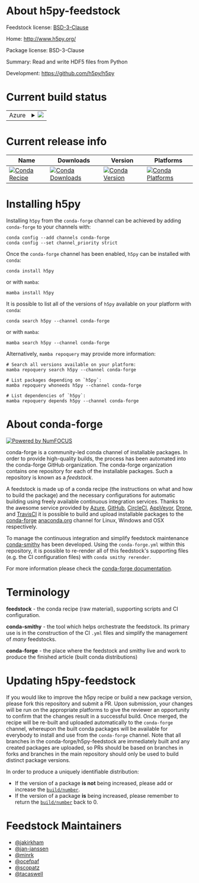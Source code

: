 About h5py-feedstock
====================

Feedstock license: [BSD-3-Clause](https://github.com/conda-forge/h5py-feedstock/blob/main/LICENSE.txt)

Home: http://www.h5py.org/

Package license: BSD-3-Clause

Summary: Read and write HDF5 files from Python

Development: https://github.com/h5py/h5py

Current build status
====================


<table>
    
  <tr>
    <td>Azure</td>
    <td>
      <details>
        <summary>
          <a href="https://dev.azure.com/conda-forge/feedstock-builds/_build/latest?definitionId=402&branchName=main">
            <img src="https://dev.azure.com/conda-forge/feedstock-builds/_apis/build/status/h5py-feedstock?branchName=main">
          </a>
        </summary>
        <table>
          <thead><tr><th>Variant</th><th>Status</th></tr></thead>
          <tbody><tr>
              <td>linux_64_mpimpichpython3.10.____cpython</td>
              <td>
                <a href="https://dev.azure.com/conda-forge/feedstock-builds/_build/latest?definitionId=402&branchName=main">
                  <img src="https://dev.azure.com/conda-forge/feedstock-builds/_apis/build/status/h5py-feedstock?branchName=main&jobName=linux&configuration=linux%20linux_64_mpimpichpython3.10.____cpython" alt="variant">
                </a>
              </td>
            </tr><tr>
              <td>linux_64_mpimpichpython3.11.____cpython</td>
              <td>
                <a href="https://dev.azure.com/conda-forge/feedstock-builds/_build/latest?definitionId=402&branchName=main">
                  <img src="https://dev.azure.com/conda-forge/feedstock-builds/_apis/build/status/h5py-feedstock?branchName=main&jobName=linux&configuration=linux%20linux_64_mpimpichpython3.11.____cpython" alt="variant">
                </a>
              </td>
            </tr><tr>
              <td>linux_64_mpimpichpython3.12.____cpython</td>
              <td>
                <a href="https://dev.azure.com/conda-forge/feedstock-builds/_build/latest?definitionId=402&branchName=main">
                  <img src="https://dev.azure.com/conda-forge/feedstock-builds/_apis/build/status/h5py-feedstock?branchName=main&jobName=linux&configuration=linux%20linux_64_mpimpichpython3.12.____cpython" alt="variant">
                </a>
              </td>
            </tr><tr>
              <td>linux_64_mpimpichpython3.13.____cp313</td>
              <td>
                <a href="https://dev.azure.com/conda-forge/feedstock-builds/_build/latest?definitionId=402&branchName=main">
                  <img src="https://dev.azure.com/conda-forge/feedstock-builds/_apis/build/status/h5py-feedstock?branchName=main&jobName=linux&configuration=linux%20linux_64_mpimpichpython3.13.____cp313" alt="variant">
                </a>
              </td>
            </tr><tr>
              <td>linux_64_mpimpichpython3.9.____cpython</td>
              <td>
                <a href="https://dev.azure.com/conda-forge/feedstock-builds/_build/latest?definitionId=402&branchName=main">
                  <img src="https://dev.azure.com/conda-forge/feedstock-builds/_apis/build/status/h5py-feedstock?branchName=main&jobName=linux&configuration=linux%20linux_64_mpimpichpython3.9.____cpython" alt="variant">
                </a>
              </td>
            </tr><tr>
              <td>linux_64_mpinompipython3.10.____cpython</td>
              <td>
                <a href="https://dev.azure.com/conda-forge/feedstock-builds/_build/latest?definitionId=402&branchName=main">
                  <img src="https://dev.azure.com/conda-forge/feedstock-builds/_apis/build/status/h5py-feedstock?branchName=main&jobName=linux&configuration=linux%20linux_64_mpinompipython3.10.____cpython" alt="variant">
                </a>
              </td>
            </tr><tr>
              <td>linux_64_mpinompipython3.11.____cpython</td>
              <td>
                <a href="https://dev.azure.com/conda-forge/feedstock-builds/_build/latest?definitionId=402&branchName=main">
                  <img src="https://dev.azure.com/conda-forge/feedstock-builds/_apis/build/status/h5py-feedstock?branchName=main&jobName=linux&configuration=linux%20linux_64_mpinompipython3.11.____cpython" alt="variant">
                </a>
              </td>
            </tr><tr>
              <td>linux_64_mpinompipython3.12.____cpython</td>
              <td>
                <a href="https://dev.azure.com/conda-forge/feedstock-builds/_build/latest?definitionId=402&branchName=main">
                  <img src="https://dev.azure.com/conda-forge/feedstock-builds/_apis/build/status/h5py-feedstock?branchName=main&jobName=linux&configuration=linux%20linux_64_mpinompipython3.12.____cpython" alt="variant">
                </a>
              </td>
            </tr><tr>
              <td>linux_64_mpinompipython3.13.____cp313</td>
              <td>
                <a href="https://dev.azure.com/conda-forge/feedstock-builds/_build/latest?definitionId=402&branchName=main">
                  <img src="https://dev.azure.com/conda-forge/feedstock-builds/_apis/build/status/h5py-feedstock?branchName=main&jobName=linux&configuration=linux%20linux_64_mpinompipython3.13.____cp313" alt="variant">
                </a>
              </td>
            </tr><tr>
              <td>linux_64_mpinompipython3.9.____cpython</td>
              <td>
                <a href="https://dev.azure.com/conda-forge/feedstock-builds/_build/latest?definitionId=402&branchName=main">
                  <img src="https://dev.azure.com/conda-forge/feedstock-builds/_apis/build/status/h5py-feedstock?branchName=main&jobName=linux&configuration=linux%20linux_64_mpinompipython3.9.____cpython" alt="variant">
                </a>
              </td>
            </tr><tr>
              <td>linux_64_mpiopenmpipython3.10.____cpython</td>
              <td>
                <a href="https://dev.azure.com/conda-forge/feedstock-builds/_build/latest?definitionId=402&branchName=main">
                  <img src="https://dev.azure.com/conda-forge/feedstock-builds/_apis/build/status/h5py-feedstock?branchName=main&jobName=linux&configuration=linux%20linux_64_mpiopenmpipython3.10.____cpython" alt="variant">
                </a>
              </td>
            </tr><tr>
              <td>linux_64_mpiopenmpipython3.11.____cpython</td>
              <td>
                <a href="https://dev.azure.com/conda-forge/feedstock-builds/_build/latest?definitionId=402&branchName=main">
                  <img src="https://dev.azure.com/conda-forge/feedstock-builds/_apis/build/status/h5py-feedstock?branchName=main&jobName=linux&configuration=linux%20linux_64_mpiopenmpipython3.11.____cpython" alt="variant">
                </a>
              </td>
            </tr><tr>
              <td>linux_64_mpiopenmpipython3.12.____cpython</td>
              <td>
                <a href="https://dev.azure.com/conda-forge/feedstock-builds/_build/latest?definitionId=402&branchName=main">
                  <img src="https://dev.azure.com/conda-forge/feedstock-builds/_apis/build/status/h5py-feedstock?branchName=main&jobName=linux&configuration=linux%20linux_64_mpiopenmpipython3.12.____cpython" alt="variant">
                </a>
              </td>
            </tr><tr>
              <td>linux_64_mpiopenmpipython3.13.____cp313</td>
              <td>
                <a href="https://dev.azure.com/conda-forge/feedstock-builds/_build/latest?definitionId=402&branchName=main">
                  <img src="https://dev.azure.com/conda-forge/feedstock-builds/_apis/build/status/h5py-feedstock?branchName=main&jobName=linux&configuration=linux%20linux_64_mpiopenmpipython3.13.____cp313" alt="variant">
                </a>
              </td>
            </tr><tr>
              <td>linux_64_mpiopenmpipython3.9.____cpython</td>
              <td>
                <a href="https://dev.azure.com/conda-forge/feedstock-builds/_build/latest?definitionId=402&branchName=main">
                  <img src="https://dev.azure.com/conda-forge/feedstock-builds/_apis/build/status/h5py-feedstock?branchName=main&jobName=linux&configuration=linux%20linux_64_mpiopenmpipython3.9.____cpython" alt="variant">
                </a>
              </td>
            </tr><tr>
              <td>linux_aarch64_mpimpichpython3.10.____cpython</td>
              <td>
                <a href="https://dev.azure.com/conda-forge/feedstock-builds/_build/latest?definitionId=402&branchName=main">
                  <img src="https://dev.azure.com/conda-forge/feedstock-builds/_apis/build/status/h5py-feedstock?branchName=main&jobName=linux&configuration=linux%20linux_aarch64_mpimpichpython3.10.____cpython" alt="variant">
                </a>
              </td>
            </tr><tr>
              <td>linux_aarch64_mpimpichpython3.11.____cpython</td>
              <td>
                <a href="https://dev.azure.com/conda-forge/feedstock-builds/_build/latest?definitionId=402&branchName=main">
                  <img src="https://dev.azure.com/conda-forge/feedstock-builds/_apis/build/status/h5py-feedstock?branchName=main&jobName=linux&configuration=linux%20linux_aarch64_mpimpichpython3.11.____cpython" alt="variant">
                </a>
              </td>
            </tr><tr>
              <td>linux_aarch64_mpimpichpython3.12.____cpython</td>
              <td>
                <a href="https://dev.azure.com/conda-forge/feedstock-builds/_build/latest?definitionId=402&branchName=main">
                  <img src="https://dev.azure.com/conda-forge/feedstock-builds/_apis/build/status/h5py-feedstock?branchName=main&jobName=linux&configuration=linux%20linux_aarch64_mpimpichpython3.12.____cpython" alt="variant">
                </a>
              </td>
            </tr><tr>
              <td>linux_aarch64_mpimpichpython3.13.____cp313</td>
              <td>
                <a href="https://dev.azure.com/conda-forge/feedstock-builds/_build/latest?definitionId=402&branchName=main">
                  <img src="https://dev.azure.com/conda-forge/feedstock-builds/_apis/build/status/h5py-feedstock?branchName=main&jobName=linux&configuration=linux%20linux_aarch64_mpimpichpython3.13.____cp313" alt="variant">
                </a>
              </td>
            </tr><tr>
              <td>linux_aarch64_mpimpichpython3.9.____cpython</td>
              <td>
                <a href="https://dev.azure.com/conda-forge/feedstock-builds/_build/latest?definitionId=402&branchName=main">
                  <img src="https://dev.azure.com/conda-forge/feedstock-builds/_apis/build/status/h5py-feedstock?branchName=main&jobName=linux&configuration=linux%20linux_aarch64_mpimpichpython3.9.____cpython" alt="variant">
                </a>
              </td>
            </tr><tr>
              <td>linux_aarch64_mpinompipython3.10.____cpython</td>
              <td>
                <a href="https://dev.azure.com/conda-forge/feedstock-builds/_build/latest?definitionId=402&branchName=main">
                  <img src="https://dev.azure.com/conda-forge/feedstock-builds/_apis/build/status/h5py-feedstock?branchName=main&jobName=linux&configuration=linux%20linux_aarch64_mpinompipython3.10.____cpython" alt="variant">
                </a>
              </td>
            </tr><tr>
              <td>linux_aarch64_mpinompipython3.11.____cpython</td>
              <td>
                <a href="https://dev.azure.com/conda-forge/feedstock-builds/_build/latest?definitionId=402&branchName=main">
                  <img src="https://dev.azure.com/conda-forge/feedstock-builds/_apis/build/status/h5py-feedstock?branchName=main&jobName=linux&configuration=linux%20linux_aarch64_mpinompipython3.11.____cpython" alt="variant">
                </a>
              </td>
            </tr><tr>
              <td>linux_aarch64_mpinompipython3.12.____cpython</td>
              <td>
                <a href="https://dev.azure.com/conda-forge/feedstock-builds/_build/latest?definitionId=402&branchName=main">
                  <img src="https://dev.azure.com/conda-forge/feedstock-builds/_apis/build/status/h5py-feedstock?branchName=main&jobName=linux&configuration=linux%20linux_aarch64_mpinompipython3.12.____cpython" alt="variant">
                </a>
              </td>
            </tr><tr>
              <td>linux_aarch64_mpinompipython3.13.____cp313</td>
              <td>
                <a href="https://dev.azure.com/conda-forge/feedstock-builds/_build/latest?definitionId=402&branchName=main">
                  <img src="https://dev.azure.com/conda-forge/feedstock-builds/_apis/build/status/h5py-feedstock?branchName=main&jobName=linux&configuration=linux%20linux_aarch64_mpinompipython3.13.____cp313" alt="variant">
                </a>
              </td>
            </tr><tr>
              <td>linux_aarch64_mpinompipython3.9.____cpython</td>
              <td>
                <a href="https://dev.azure.com/conda-forge/feedstock-builds/_build/latest?definitionId=402&branchName=main">
                  <img src="https://dev.azure.com/conda-forge/feedstock-builds/_apis/build/status/h5py-feedstock?branchName=main&jobName=linux&configuration=linux%20linux_aarch64_mpinompipython3.9.____cpython" alt="variant">
                </a>
              </td>
            </tr><tr>
              <td>linux_aarch64_mpiopenmpipython3.10.____cpython</td>
              <td>
                <a href="https://dev.azure.com/conda-forge/feedstock-builds/_build/latest?definitionId=402&branchName=main">
                  <img src="https://dev.azure.com/conda-forge/feedstock-builds/_apis/build/status/h5py-feedstock?branchName=main&jobName=linux&configuration=linux%20linux_aarch64_mpiopenmpipython3.10.____cpython" alt="variant">
                </a>
              </td>
            </tr><tr>
              <td>linux_aarch64_mpiopenmpipython3.11.____cpython</td>
              <td>
                <a href="https://dev.azure.com/conda-forge/feedstock-builds/_build/latest?definitionId=402&branchName=main">
                  <img src="https://dev.azure.com/conda-forge/feedstock-builds/_apis/build/status/h5py-feedstock?branchName=main&jobName=linux&configuration=linux%20linux_aarch64_mpiopenmpipython3.11.____cpython" alt="variant">
                </a>
              </td>
            </tr><tr>
              <td>linux_aarch64_mpiopenmpipython3.12.____cpython</td>
              <td>
                <a href="https://dev.azure.com/conda-forge/feedstock-builds/_build/latest?definitionId=402&branchName=main">
                  <img src="https://dev.azure.com/conda-forge/feedstock-builds/_apis/build/status/h5py-feedstock?branchName=main&jobName=linux&configuration=linux%20linux_aarch64_mpiopenmpipython3.12.____cpython" alt="variant">
                </a>
              </td>
            </tr><tr>
              <td>linux_aarch64_mpiopenmpipython3.13.____cp313</td>
              <td>
                <a href="https://dev.azure.com/conda-forge/feedstock-builds/_build/latest?definitionId=402&branchName=main">
                  <img src="https://dev.azure.com/conda-forge/feedstock-builds/_apis/build/status/h5py-feedstock?branchName=main&jobName=linux&configuration=linux%20linux_aarch64_mpiopenmpipython3.13.____cp313" alt="variant">
                </a>
              </td>
            </tr><tr>
              <td>linux_aarch64_mpiopenmpipython3.9.____cpython</td>
              <td>
                <a href="https://dev.azure.com/conda-forge/feedstock-builds/_build/latest?definitionId=402&branchName=main">
                  <img src="https://dev.azure.com/conda-forge/feedstock-builds/_apis/build/status/h5py-feedstock?branchName=main&jobName=linux&configuration=linux%20linux_aarch64_mpiopenmpipython3.9.____cpython" alt="variant">
                </a>
              </td>
            </tr><tr>
              <td>linux_ppc64le_mpimpichpython3.10.____cpython</td>
              <td>
                <a href="https://dev.azure.com/conda-forge/feedstock-builds/_build/latest?definitionId=402&branchName=main">
                  <img src="https://dev.azure.com/conda-forge/feedstock-builds/_apis/build/status/h5py-feedstock?branchName=main&jobName=linux&configuration=linux%20linux_ppc64le_mpimpichpython3.10.____cpython" alt="variant">
                </a>
              </td>
            </tr><tr>
              <td>linux_ppc64le_mpimpichpython3.11.____cpython</td>
              <td>
                <a href="https://dev.azure.com/conda-forge/feedstock-builds/_build/latest?definitionId=402&branchName=main">
                  <img src="https://dev.azure.com/conda-forge/feedstock-builds/_apis/build/status/h5py-feedstock?branchName=main&jobName=linux&configuration=linux%20linux_ppc64le_mpimpichpython3.11.____cpython" alt="variant">
                </a>
              </td>
            </tr><tr>
              <td>linux_ppc64le_mpimpichpython3.12.____cpython</td>
              <td>
                <a href="https://dev.azure.com/conda-forge/feedstock-builds/_build/latest?definitionId=402&branchName=main">
                  <img src="https://dev.azure.com/conda-forge/feedstock-builds/_apis/build/status/h5py-feedstock?branchName=main&jobName=linux&configuration=linux%20linux_ppc64le_mpimpichpython3.12.____cpython" alt="variant">
                </a>
              </td>
            </tr><tr>
              <td>linux_ppc64le_mpimpichpython3.13.____cp313</td>
              <td>
                <a href="https://dev.azure.com/conda-forge/feedstock-builds/_build/latest?definitionId=402&branchName=main">
                  <img src="https://dev.azure.com/conda-forge/feedstock-builds/_apis/build/status/h5py-feedstock?branchName=main&jobName=linux&configuration=linux%20linux_ppc64le_mpimpichpython3.13.____cp313" alt="variant">
                </a>
              </td>
            </tr><tr>
              <td>linux_ppc64le_mpimpichpython3.9.____cpython</td>
              <td>
                <a href="https://dev.azure.com/conda-forge/feedstock-builds/_build/latest?definitionId=402&branchName=main">
                  <img src="https://dev.azure.com/conda-forge/feedstock-builds/_apis/build/status/h5py-feedstock?branchName=main&jobName=linux&configuration=linux%20linux_ppc64le_mpimpichpython3.9.____cpython" alt="variant">
                </a>
              </td>
            </tr><tr>
              <td>linux_ppc64le_mpinompipython3.10.____cpython</td>
              <td>
                <a href="https://dev.azure.com/conda-forge/feedstock-builds/_build/latest?definitionId=402&branchName=main">
                  <img src="https://dev.azure.com/conda-forge/feedstock-builds/_apis/build/status/h5py-feedstock?branchName=main&jobName=linux&configuration=linux%20linux_ppc64le_mpinompipython3.10.____cpython" alt="variant">
                </a>
              </td>
            </tr><tr>
              <td>linux_ppc64le_mpinompipython3.11.____cpython</td>
              <td>
                <a href="https://dev.azure.com/conda-forge/feedstock-builds/_build/latest?definitionId=402&branchName=main">
                  <img src="https://dev.azure.com/conda-forge/feedstock-builds/_apis/build/status/h5py-feedstock?branchName=main&jobName=linux&configuration=linux%20linux_ppc64le_mpinompipython3.11.____cpython" alt="variant">
                </a>
              </td>
            </tr><tr>
              <td>linux_ppc64le_mpinompipython3.12.____cpython</td>
              <td>
                <a href="https://dev.azure.com/conda-forge/feedstock-builds/_build/latest?definitionId=402&branchName=main">
                  <img src="https://dev.azure.com/conda-forge/feedstock-builds/_apis/build/status/h5py-feedstock?branchName=main&jobName=linux&configuration=linux%20linux_ppc64le_mpinompipython3.12.____cpython" alt="variant">
                </a>
              </td>
            </tr><tr>
              <td>linux_ppc64le_mpinompipython3.13.____cp313</td>
              <td>
                <a href="https://dev.azure.com/conda-forge/feedstock-builds/_build/latest?definitionId=402&branchName=main">
                  <img src="https://dev.azure.com/conda-forge/feedstock-builds/_apis/build/status/h5py-feedstock?branchName=main&jobName=linux&configuration=linux%20linux_ppc64le_mpinompipython3.13.____cp313" alt="variant">
                </a>
              </td>
            </tr><tr>
              <td>linux_ppc64le_mpinompipython3.9.____cpython</td>
              <td>
                <a href="https://dev.azure.com/conda-forge/feedstock-builds/_build/latest?definitionId=402&branchName=main">
                  <img src="https://dev.azure.com/conda-forge/feedstock-builds/_apis/build/status/h5py-feedstock?branchName=main&jobName=linux&configuration=linux%20linux_ppc64le_mpinompipython3.9.____cpython" alt="variant">
                </a>
              </td>
            </tr><tr>
              <td>linux_ppc64le_mpiopenmpipython3.10.____cpython</td>
              <td>
                <a href="https://dev.azure.com/conda-forge/feedstock-builds/_build/latest?definitionId=402&branchName=main">
                  <img src="https://dev.azure.com/conda-forge/feedstock-builds/_apis/build/status/h5py-feedstock?branchName=main&jobName=linux&configuration=linux%20linux_ppc64le_mpiopenmpipython3.10.____cpython" alt="variant">
                </a>
              </td>
            </tr><tr>
              <td>linux_ppc64le_mpiopenmpipython3.11.____cpython</td>
              <td>
                <a href="https://dev.azure.com/conda-forge/feedstock-builds/_build/latest?definitionId=402&branchName=main">
                  <img src="https://dev.azure.com/conda-forge/feedstock-builds/_apis/build/status/h5py-feedstock?branchName=main&jobName=linux&configuration=linux%20linux_ppc64le_mpiopenmpipython3.11.____cpython" alt="variant">
                </a>
              </td>
            </tr><tr>
              <td>linux_ppc64le_mpiopenmpipython3.12.____cpython</td>
              <td>
                <a href="https://dev.azure.com/conda-forge/feedstock-builds/_build/latest?definitionId=402&branchName=main">
                  <img src="https://dev.azure.com/conda-forge/feedstock-builds/_apis/build/status/h5py-feedstock?branchName=main&jobName=linux&configuration=linux%20linux_ppc64le_mpiopenmpipython3.12.____cpython" alt="variant">
                </a>
              </td>
            </tr><tr>
              <td>linux_ppc64le_mpiopenmpipython3.13.____cp313</td>
              <td>
                <a href="https://dev.azure.com/conda-forge/feedstock-builds/_build/latest?definitionId=402&branchName=main">
                  <img src="https://dev.azure.com/conda-forge/feedstock-builds/_apis/build/status/h5py-feedstock?branchName=main&jobName=linux&configuration=linux%20linux_ppc64le_mpiopenmpipython3.13.____cp313" alt="variant">
                </a>
              </td>
            </tr><tr>
              <td>linux_ppc64le_mpiopenmpipython3.9.____cpython</td>
              <td>
                <a href="https://dev.azure.com/conda-forge/feedstock-builds/_build/latest?definitionId=402&branchName=main">
                  <img src="https://dev.azure.com/conda-forge/feedstock-builds/_apis/build/status/h5py-feedstock?branchName=main&jobName=linux&configuration=linux%20linux_ppc64le_mpiopenmpipython3.9.____cpython" alt="variant">
                </a>
              </td>
            </tr><tr>
              <td>osx_64_mpimpichpython3.10.____cpython</td>
              <td>
                <a href="https://dev.azure.com/conda-forge/feedstock-builds/_build/latest?definitionId=402&branchName=main">
                  <img src="https://dev.azure.com/conda-forge/feedstock-builds/_apis/build/status/h5py-feedstock?branchName=main&jobName=osx&configuration=osx%20osx_64_mpimpichpython3.10.____cpython" alt="variant">
                </a>
              </td>
            </tr><tr>
              <td>osx_64_mpimpichpython3.11.____cpython</td>
              <td>
                <a href="https://dev.azure.com/conda-forge/feedstock-builds/_build/latest?definitionId=402&branchName=main">
                  <img src="https://dev.azure.com/conda-forge/feedstock-builds/_apis/build/status/h5py-feedstock?branchName=main&jobName=osx&configuration=osx%20osx_64_mpimpichpython3.11.____cpython" alt="variant">
                </a>
              </td>
            </tr><tr>
              <td>osx_64_mpimpichpython3.12.____cpython</td>
              <td>
                <a href="https://dev.azure.com/conda-forge/feedstock-builds/_build/latest?definitionId=402&branchName=main">
                  <img src="https://dev.azure.com/conda-forge/feedstock-builds/_apis/build/status/h5py-feedstock?branchName=main&jobName=osx&configuration=osx%20osx_64_mpimpichpython3.12.____cpython" alt="variant">
                </a>
              </td>
            </tr><tr>
              <td>osx_64_mpimpichpython3.13.____cp313</td>
              <td>
                <a href="https://dev.azure.com/conda-forge/feedstock-builds/_build/latest?definitionId=402&branchName=main">
                  <img src="https://dev.azure.com/conda-forge/feedstock-builds/_apis/build/status/h5py-feedstock?branchName=main&jobName=osx&configuration=osx%20osx_64_mpimpichpython3.13.____cp313" alt="variant">
                </a>
              </td>
            </tr><tr>
              <td>osx_64_mpimpichpython3.9.____cpython</td>
              <td>
                <a href="https://dev.azure.com/conda-forge/feedstock-builds/_build/latest?definitionId=402&branchName=main">
                  <img src="https://dev.azure.com/conda-forge/feedstock-builds/_apis/build/status/h5py-feedstock?branchName=main&jobName=osx&configuration=osx%20osx_64_mpimpichpython3.9.____cpython" alt="variant">
                </a>
              </td>
            </tr><tr>
              <td>osx_64_mpinompipython3.10.____cpython</td>
              <td>
                <a href="https://dev.azure.com/conda-forge/feedstock-builds/_build/latest?definitionId=402&branchName=main">
                  <img src="https://dev.azure.com/conda-forge/feedstock-builds/_apis/build/status/h5py-feedstock?branchName=main&jobName=osx&configuration=osx%20osx_64_mpinompipython3.10.____cpython" alt="variant">
                </a>
              </td>
            </tr><tr>
              <td>osx_64_mpinompipython3.11.____cpython</td>
              <td>
                <a href="https://dev.azure.com/conda-forge/feedstock-builds/_build/latest?definitionId=402&branchName=main">
                  <img src="https://dev.azure.com/conda-forge/feedstock-builds/_apis/build/status/h5py-feedstock?branchName=main&jobName=osx&configuration=osx%20osx_64_mpinompipython3.11.____cpython" alt="variant">
                </a>
              </td>
            </tr><tr>
              <td>osx_64_mpinompipython3.12.____cpython</td>
              <td>
                <a href="https://dev.azure.com/conda-forge/feedstock-builds/_build/latest?definitionId=402&branchName=main">
                  <img src="https://dev.azure.com/conda-forge/feedstock-builds/_apis/build/status/h5py-feedstock?branchName=main&jobName=osx&configuration=osx%20osx_64_mpinompipython3.12.____cpython" alt="variant">
                </a>
              </td>
            </tr><tr>
              <td>osx_64_mpinompipython3.13.____cp313</td>
              <td>
                <a href="https://dev.azure.com/conda-forge/feedstock-builds/_build/latest?definitionId=402&branchName=main">
                  <img src="https://dev.azure.com/conda-forge/feedstock-builds/_apis/build/status/h5py-feedstock?branchName=main&jobName=osx&configuration=osx%20osx_64_mpinompipython3.13.____cp313" alt="variant">
                </a>
              </td>
            </tr><tr>
              <td>osx_64_mpinompipython3.9.____cpython</td>
              <td>
                <a href="https://dev.azure.com/conda-forge/feedstock-builds/_build/latest?definitionId=402&branchName=main">
                  <img src="https://dev.azure.com/conda-forge/feedstock-builds/_apis/build/status/h5py-feedstock?branchName=main&jobName=osx&configuration=osx%20osx_64_mpinompipython3.9.____cpython" alt="variant">
                </a>
              </td>
            </tr><tr>
              <td>osx_64_mpiopenmpipython3.10.____cpython</td>
              <td>
                <a href="https://dev.azure.com/conda-forge/feedstock-builds/_build/latest?definitionId=402&branchName=main">
                  <img src="https://dev.azure.com/conda-forge/feedstock-builds/_apis/build/status/h5py-feedstock?branchName=main&jobName=osx&configuration=osx%20osx_64_mpiopenmpipython3.10.____cpython" alt="variant">
                </a>
              </td>
            </tr><tr>
              <td>osx_64_mpiopenmpipython3.11.____cpython</td>
              <td>
                <a href="https://dev.azure.com/conda-forge/feedstock-builds/_build/latest?definitionId=402&branchName=main">
                  <img src="https://dev.azure.com/conda-forge/feedstock-builds/_apis/build/status/h5py-feedstock?branchName=main&jobName=osx&configuration=osx%20osx_64_mpiopenmpipython3.11.____cpython" alt="variant">
                </a>
              </td>
            </tr><tr>
              <td>osx_64_mpiopenmpipython3.12.____cpython</td>
              <td>
                <a href="https://dev.azure.com/conda-forge/feedstock-builds/_build/latest?definitionId=402&branchName=main">
                  <img src="https://dev.azure.com/conda-forge/feedstock-builds/_apis/build/status/h5py-feedstock?branchName=main&jobName=osx&configuration=osx%20osx_64_mpiopenmpipython3.12.____cpython" alt="variant">
                </a>
              </td>
            </tr><tr>
              <td>osx_64_mpiopenmpipython3.13.____cp313</td>
              <td>
                <a href="https://dev.azure.com/conda-forge/feedstock-builds/_build/latest?definitionId=402&branchName=main">
                  <img src="https://dev.azure.com/conda-forge/feedstock-builds/_apis/build/status/h5py-feedstock?branchName=main&jobName=osx&configuration=osx%20osx_64_mpiopenmpipython3.13.____cp313" alt="variant">
                </a>
              </td>
            </tr><tr>
              <td>osx_64_mpiopenmpipython3.9.____cpython</td>
              <td>
                <a href="https://dev.azure.com/conda-forge/feedstock-builds/_build/latest?definitionId=402&branchName=main">
                  <img src="https://dev.azure.com/conda-forge/feedstock-builds/_apis/build/status/h5py-feedstock?branchName=main&jobName=osx&configuration=osx%20osx_64_mpiopenmpipython3.9.____cpython" alt="variant">
                </a>
              </td>
            </tr><tr>
              <td>osx_arm64_mpimpichpython3.10.____cpython</td>
              <td>
                <a href="https://dev.azure.com/conda-forge/feedstock-builds/_build/latest?definitionId=402&branchName=main">
                  <img src="https://dev.azure.com/conda-forge/feedstock-builds/_apis/build/status/h5py-feedstock?branchName=main&jobName=osx&configuration=osx%20osx_arm64_mpimpichpython3.10.____cpython" alt="variant">
                </a>
              </td>
            </tr><tr>
              <td>osx_arm64_mpimpichpython3.11.____cpython</td>
              <td>
                <a href="https://dev.azure.com/conda-forge/feedstock-builds/_build/latest?definitionId=402&branchName=main">
                  <img src="https://dev.azure.com/conda-forge/feedstock-builds/_apis/build/status/h5py-feedstock?branchName=main&jobName=osx&configuration=osx%20osx_arm64_mpimpichpython3.11.____cpython" alt="variant">
                </a>
              </td>
            </tr><tr>
              <td>osx_arm64_mpimpichpython3.12.____cpython</td>
              <td>
                <a href="https://dev.azure.com/conda-forge/feedstock-builds/_build/latest?definitionId=402&branchName=main">
                  <img src="https://dev.azure.com/conda-forge/feedstock-builds/_apis/build/status/h5py-feedstock?branchName=main&jobName=osx&configuration=osx%20osx_arm64_mpimpichpython3.12.____cpython" alt="variant">
                </a>
              </td>
            </tr><tr>
              <td>osx_arm64_mpimpichpython3.13.____cp313</td>
              <td>
                <a href="https://dev.azure.com/conda-forge/feedstock-builds/_build/latest?definitionId=402&branchName=main">
                  <img src="https://dev.azure.com/conda-forge/feedstock-builds/_apis/build/status/h5py-feedstock?branchName=main&jobName=osx&configuration=osx%20osx_arm64_mpimpichpython3.13.____cp313" alt="variant">
                </a>
              </td>
            </tr><tr>
              <td>osx_arm64_mpimpichpython3.9.____cpython</td>
              <td>
                <a href="https://dev.azure.com/conda-forge/feedstock-builds/_build/latest?definitionId=402&branchName=main">
                  <img src="https://dev.azure.com/conda-forge/feedstock-builds/_apis/build/status/h5py-feedstock?branchName=main&jobName=osx&configuration=osx%20osx_arm64_mpimpichpython3.9.____cpython" alt="variant">
                </a>
              </td>
            </tr><tr>
              <td>osx_arm64_mpinompipython3.10.____cpython</td>
              <td>
                <a href="https://dev.azure.com/conda-forge/feedstock-builds/_build/latest?definitionId=402&branchName=main">
                  <img src="https://dev.azure.com/conda-forge/feedstock-builds/_apis/build/status/h5py-feedstock?branchName=main&jobName=osx&configuration=osx%20osx_arm64_mpinompipython3.10.____cpython" alt="variant">
                </a>
              </td>
            </tr><tr>
              <td>osx_arm64_mpinompipython3.11.____cpython</td>
              <td>
                <a href="https://dev.azure.com/conda-forge/feedstock-builds/_build/latest?definitionId=402&branchName=main">
                  <img src="https://dev.azure.com/conda-forge/feedstock-builds/_apis/build/status/h5py-feedstock?branchName=main&jobName=osx&configuration=osx%20osx_arm64_mpinompipython3.11.____cpython" alt="variant">
                </a>
              </td>
            </tr><tr>
              <td>osx_arm64_mpinompipython3.12.____cpython</td>
              <td>
                <a href="https://dev.azure.com/conda-forge/feedstock-builds/_build/latest?definitionId=402&branchName=main">
                  <img src="https://dev.azure.com/conda-forge/feedstock-builds/_apis/build/status/h5py-feedstock?branchName=main&jobName=osx&configuration=osx%20osx_arm64_mpinompipython3.12.____cpython" alt="variant">
                </a>
              </td>
            </tr><tr>
              <td>osx_arm64_mpinompipython3.13.____cp313</td>
              <td>
                <a href="https://dev.azure.com/conda-forge/feedstock-builds/_build/latest?definitionId=402&branchName=main">
                  <img src="https://dev.azure.com/conda-forge/feedstock-builds/_apis/build/status/h5py-feedstock?branchName=main&jobName=osx&configuration=osx%20osx_arm64_mpinompipython3.13.____cp313" alt="variant">
                </a>
              </td>
            </tr><tr>
              <td>osx_arm64_mpinompipython3.9.____cpython</td>
              <td>
                <a href="https://dev.azure.com/conda-forge/feedstock-builds/_build/latest?definitionId=402&branchName=main">
                  <img src="https://dev.azure.com/conda-forge/feedstock-builds/_apis/build/status/h5py-feedstock?branchName=main&jobName=osx&configuration=osx%20osx_arm64_mpinompipython3.9.____cpython" alt="variant">
                </a>
              </td>
            </tr><tr>
              <td>osx_arm64_mpiopenmpipython3.10.____cpython</td>
              <td>
                <a href="https://dev.azure.com/conda-forge/feedstock-builds/_build/latest?definitionId=402&branchName=main">
                  <img src="https://dev.azure.com/conda-forge/feedstock-builds/_apis/build/status/h5py-feedstock?branchName=main&jobName=osx&configuration=osx%20osx_arm64_mpiopenmpipython3.10.____cpython" alt="variant">
                </a>
              </td>
            </tr><tr>
              <td>osx_arm64_mpiopenmpipython3.11.____cpython</td>
              <td>
                <a href="https://dev.azure.com/conda-forge/feedstock-builds/_build/latest?definitionId=402&branchName=main">
                  <img src="https://dev.azure.com/conda-forge/feedstock-builds/_apis/build/status/h5py-feedstock?branchName=main&jobName=osx&configuration=osx%20osx_arm64_mpiopenmpipython3.11.____cpython" alt="variant">
                </a>
              </td>
            </tr><tr>
              <td>osx_arm64_mpiopenmpipython3.12.____cpython</td>
              <td>
                <a href="https://dev.azure.com/conda-forge/feedstock-builds/_build/latest?definitionId=402&branchName=main">
                  <img src="https://dev.azure.com/conda-forge/feedstock-builds/_apis/build/status/h5py-feedstock?branchName=main&jobName=osx&configuration=osx%20osx_arm64_mpiopenmpipython3.12.____cpython" alt="variant">
                </a>
              </td>
            </tr><tr>
              <td>osx_arm64_mpiopenmpipython3.13.____cp313</td>
              <td>
                <a href="https://dev.azure.com/conda-forge/feedstock-builds/_build/latest?definitionId=402&branchName=main">
                  <img src="https://dev.azure.com/conda-forge/feedstock-builds/_apis/build/status/h5py-feedstock?branchName=main&jobName=osx&configuration=osx%20osx_arm64_mpiopenmpipython3.13.____cp313" alt="variant">
                </a>
              </td>
            </tr><tr>
              <td>osx_arm64_mpiopenmpipython3.9.____cpython</td>
              <td>
                <a href="https://dev.azure.com/conda-forge/feedstock-builds/_build/latest?definitionId=402&branchName=main">
                  <img src="https://dev.azure.com/conda-forge/feedstock-builds/_apis/build/status/h5py-feedstock?branchName=main&jobName=osx&configuration=osx%20osx_arm64_mpiopenmpipython3.9.____cpython" alt="variant">
                </a>
              </td>
            </tr><tr>
              <td>win_64_python3.10.____cpython</td>
              <td>
                <a href="https://dev.azure.com/conda-forge/feedstock-builds/_build/latest?definitionId=402&branchName=main">
                  <img src="https://dev.azure.com/conda-forge/feedstock-builds/_apis/build/status/h5py-feedstock?branchName=main&jobName=win&configuration=win%20win_64_python3.10.____cpython" alt="variant">
                </a>
              </td>
            </tr><tr>
              <td>win_64_python3.11.____cpython</td>
              <td>
                <a href="https://dev.azure.com/conda-forge/feedstock-builds/_build/latest?definitionId=402&branchName=main">
                  <img src="https://dev.azure.com/conda-forge/feedstock-builds/_apis/build/status/h5py-feedstock?branchName=main&jobName=win&configuration=win%20win_64_python3.11.____cpython" alt="variant">
                </a>
              </td>
            </tr><tr>
              <td>win_64_python3.12.____cpython</td>
              <td>
                <a href="https://dev.azure.com/conda-forge/feedstock-builds/_build/latest?definitionId=402&branchName=main">
                  <img src="https://dev.azure.com/conda-forge/feedstock-builds/_apis/build/status/h5py-feedstock?branchName=main&jobName=win&configuration=win%20win_64_python3.12.____cpython" alt="variant">
                </a>
              </td>
            </tr><tr>
              <td>win_64_python3.13.____cp313</td>
              <td>
                <a href="https://dev.azure.com/conda-forge/feedstock-builds/_build/latest?definitionId=402&branchName=main">
                  <img src="https://dev.azure.com/conda-forge/feedstock-builds/_apis/build/status/h5py-feedstock?branchName=main&jobName=win&configuration=win%20win_64_python3.13.____cp313" alt="variant">
                </a>
              </td>
            </tr><tr>
              <td>win_64_python3.9.____cpython</td>
              <td>
                <a href="https://dev.azure.com/conda-forge/feedstock-builds/_build/latest?definitionId=402&branchName=main">
                  <img src="https://dev.azure.com/conda-forge/feedstock-builds/_apis/build/status/h5py-feedstock?branchName=main&jobName=win&configuration=win%20win_64_python3.9.____cpython" alt="variant">
                </a>
              </td>
            </tr>
          </tbody>
        </table>
      </details>
    </td>
  </tr>
</table>

Current release info
====================

| Name | Downloads | Version | Platforms |
| --- | --- | --- | --- |
| [![Conda Recipe](https://img.shields.io/badge/recipe-h5py-green.svg)](https://anaconda.org/conda-forge/h5py) | [![Conda Downloads](https://img.shields.io/conda/dn/conda-forge/h5py.svg)](https://anaconda.org/conda-forge/h5py) | [![Conda Version](https://img.shields.io/conda/vn/conda-forge/h5py.svg)](https://anaconda.org/conda-forge/h5py) | [![Conda Platforms](https://img.shields.io/conda/pn/conda-forge/h5py.svg)](https://anaconda.org/conda-forge/h5py) |

Installing h5py
===============

Installing `h5py` from the `conda-forge` channel can be achieved by adding `conda-forge` to your channels with:

```
conda config --add channels conda-forge
conda config --set channel_priority strict
```

Once the `conda-forge` channel has been enabled, `h5py` can be installed with `conda`:

```
conda install h5py
```

or with `mamba`:

```
mamba install h5py
```

It is possible to list all of the versions of `h5py` available on your platform with `conda`:

```
conda search h5py --channel conda-forge
```

or with `mamba`:

```
mamba search h5py --channel conda-forge
```

Alternatively, `mamba repoquery` may provide more information:

```
# Search all versions available on your platform:
mamba repoquery search h5py --channel conda-forge

# List packages depending on `h5py`:
mamba repoquery whoneeds h5py --channel conda-forge

# List dependencies of `h5py`:
mamba repoquery depends h5py --channel conda-forge
```


About conda-forge
=================

[![Powered by
NumFOCUS](https://img.shields.io/badge/powered%20by-NumFOCUS-orange.svg?style=flat&colorA=E1523D&colorB=007D8A)](https://numfocus.org)

conda-forge is a community-led conda channel of installable packages.
In order to provide high-quality builds, the process has been automated into the
conda-forge GitHub organization. The conda-forge organization contains one repository
for each of the installable packages. Such a repository is known as a *feedstock*.

A feedstock is made up of a conda recipe (the instructions on what and how to build
the package) and the necessary configurations for automatic building using freely
available continuous integration services. Thanks to the awesome service provided by
[Azure](https://azure.microsoft.com/en-us/services/devops/), [GitHub](https://github.com/),
[CircleCI](https://circleci.com/), [AppVeyor](https://www.appveyor.com/),
[Drone](https://cloud.drone.io/welcome), and [TravisCI](https://travis-ci.com/)
it is possible to build and upload installable packages to the
[conda-forge](https://anaconda.org/conda-forge) [anaconda.org](https://anaconda.org/)
channel for Linux, Windows and OSX respectively.

To manage the continuous integration and simplify feedstock maintenance
[conda-smithy](https://github.com/conda-forge/conda-smithy) has been developed.
Using the ``conda-forge.yml`` within this repository, it is possible to re-render all of
this feedstock's supporting files (e.g. the CI configuration files) with ``conda smithy rerender``.

For more information please check the [conda-forge documentation](https://conda-forge.org/docs/).

Terminology
===========

**feedstock** - the conda recipe (raw material), supporting scripts and CI configuration.

**conda-smithy** - the tool which helps orchestrate the feedstock.
                   Its primary use is in the construction of the CI ``.yml`` files
                   and simplify the management of *many* feedstocks.

**conda-forge** - the place where the feedstock and smithy live and work to
                  produce the finished article (built conda distributions)


Updating h5py-feedstock
=======================

If you would like to improve the h5py recipe or build a new
package version, please fork this repository and submit a PR. Upon submission,
your changes will be run on the appropriate platforms to give the reviewer an
opportunity to confirm that the changes result in a successful build. Once
merged, the recipe will be re-built and uploaded automatically to the
`conda-forge` channel, whereupon the built conda packages will be available for
everybody to install and use from the `conda-forge` channel.
Note that all branches in the conda-forge/h5py-feedstock are
immediately built and any created packages are uploaded, so PRs should be based
on branches in forks and branches in the main repository should only be used to
build distinct package versions.

In order to produce a uniquely identifiable distribution:
 * If the version of a package **is not** being increased, please add or increase
   the [``build/number``](https://docs.conda.io/projects/conda-build/en/latest/resources/define-metadata.html#build-number-and-string).
 * If the version of a package **is** being increased, please remember to return
   the [``build/number``](https://docs.conda.io/projects/conda-build/en/latest/resources/define-metadata.html#build-number-and-string)
   back to 0.

Feedstock Maintainers
=====================

* [@jakirkham](https://github.com/jakirkham/)
* [@jan-janssen](https://github.com/jan-janssen/)
* [@minrk](https://github.com/minrk/)
* [@ocefpaf](https://github.com/ocefpaf/)
* [@scopatz](https://github.com/scopatz/)
* [@tacaswell](https://github.com/tacaswell/)


